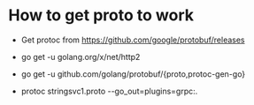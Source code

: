 # How to get proto to work

* Get protoc from https://github.com/google/protobuf/releases

* go get -u golang.org/x/net/http2
* go get -u github.com/golang/protobuf/{proto,protoc-gen-go}
* protoc stringsvc1.proto --go_out=plugins=grpc:.
